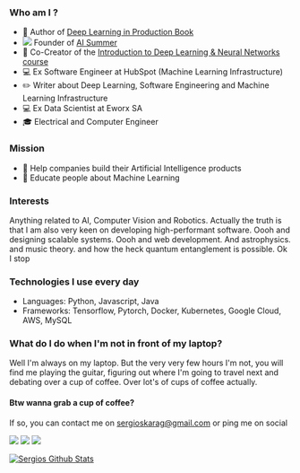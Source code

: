 ### Who am I ?

- 📖 Author of [Deep Learning in Production Book](https://www.amazon.com/Deep-Learning-Production-Sergios-Karagiannakos-dp-6180033773/dp/6180033773/)
- <img src="https://theaisummer.com/static/718925fff9f76749a24219585611dbe3/favicon-16x16.png" />  Founder of [AI Summer](https://theaisummer.com/) 
- 📘 Co-Creator of the [Introduction to Deep Learning & Neural Networks course](https://www.educative.io/courses/intro-deep-learning)
- :computer:  Ex Software Engineer at HubSpot (Machine Learning Infrastructure)
- :pencil2: Writer about Deep Learning, Software Engineering and Machine Learning Infrastructure
- :computer: Ex Data Scientist at Eworx SA
- 🎓 Electrical and Computer Engineer


### Mission

- :robot:  Help companies build their Artificial Intelligence products
- :brain:  Educate people about Machine Learning

### Interests

Anything related to AI, Computer Vision and Robotics. Actually the truth is that I am also very keen on developing high-performant software. Oooh and designing scalable systems. Oooh and web development. And astrophysics. and music theory. and how the heck quantum entanglement is possible. Ok I stop

### Technologies I use every day
- Languages: Python, Javascript, Java
- Frameworks: Tensorflow, Pytorch, Docker, Kubernetes, Google Cloud, AWS, MySQL

### What do I do when I'm not in front of my laptop?

Well I'm always on my laptop. But the very very few hours I'm not, you will find me playing the guitar, figuring out where I'm going to travel next and debating over a cup of coffee. Over lot's of cups of coffee actually.

#### Btw wanna grab a cup of coffee?

If so, you can contact me on sergioskarag@gmail.com or ping me on social

[<img src="https://img.shields.io/badge/linkedin-%230077B5.svg?&style=for-the-badge&logo=linkedin&logoColor=white" />](https://www.linkedin.com/in/sergios-karagiannakos/)  [<img src="https://img.shields.io/badge/twitter-%231DA1F2.svg?&style=for-the-badge&logo=twitter&logoColor=white" />](https://twitter.com/karsergios) [<img src="https://img.shields.io/badge/medium-%2312100E.svg?&style=for-the-badge&logo=medium&logoColor=white" />](https://medium.com/@SergiosKar)  
 

[![Sergios Github Stats](https://github-readme-stats.vercel.app/api?username=SergiosKar)](https://github.com/anuraghazra/github-readme-stats)


